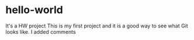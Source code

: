 # hello-world
It's a HW project
This is my first project and it is a good way to see what Git looks like.
I added comments

